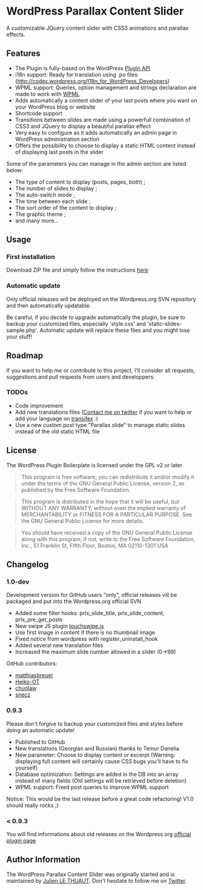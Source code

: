 # WordPress Parallax Content Slider

A customizable JQuery content slider with CSS3 animations and parallax effects.

## Features

* The Plugin is fully-based on the WordPress [Plugin API](http://codex.wordpress.org/Plugin_API)
* i18n support: Ready for translation using .po files (http://codex.wordpress.org/I18n_for_WordPress_Developers)
* WPML support: Queries, option management and strings declaration are made to work with [WPML](http://wpml.org/documentation/theme-compatibility/go-global-program/)
* Adds automatically a content slider of your last posts where you want on your WordPress blog or website
* Shortcode support
* Transitions between slides are made using a powerfull combination of CSS3 and JQuery to display a beautiful parallax effect
* Very easy to configure as it adds automatically an admin page in WordPress administration section
* Offers the possibility to choose to display a static HTML content instead of displaying last posts in the slider

Some of the parameters you can manage in the admin section are listed below:
* The type of content to display (posts, pages, both) ;
* The number of slides to display ;
* The auto-switch mode ;
* The time between each slide ;
* The sort order of the content to display ;
* The graphic theme ;
* and many more...

## Usage

### First installation

Download ZIP file and simply follow the instructions [here](http://wordpress.org/extend/plugins/wp-parallax-content-slider/installation/)

### Automatic update

Only official releases will be deployed on the Wordpress.org SVN repository and then automatically updatable.

Be careful, if you decide to upgrade automatically the plugin, be sure to backup your customized files, especially 'style.css' and 'static-slides-sample.php'. Automatic update will replace these files and you might lose your stuff!

## Roadmap

If you want to help me or contribute to this project, I'll consider all requests, suggestions and pull requests from users and developpers.

### TODOs

* Code improvement
* Add new translations files ([Contact me on twitter](http://twitter.com/JulienLeThuaut/) if you want to help or add your language on [transifex](https://github.com/jlethuau/wp-parallax-content-slider/wiki/Translations) :)
* Use a new custom post type "Parallax slide" to manage static slides instead of the old static HTML file 

## License

The WordPress Plugin Boilerplate is licensed under the GPL v2 or later.

> This program is free software; you can redistribute it and/or modify
it under the terms of the GNU General Public License, version 2, as 
published by the Free Software Foundation.

> This program is distributed in the hope that it will be useful,
but WITHOUT ANY WARRANTY; without even the implied warranty of
MERCHANTABILITY or FITNESS FOR A PARTICULAR PURPOSE.  See the
GNU General Public License for more details.

> You should have received a copy of the GNU General Public License
along with this program; if not, write to the Free Software
Foundation, Inc., 51 Franklin St, Fifth Floor, Boston, MA  02110-1301  USA

## Changelog

### 1.0-dev

Development version for GitHub users "only", official releases vill be packaged and put into the Wordpress.org official SVN 

* Added some filter hooks: prlx_slide_title, prlx_slide_content, prlx_pre_get_posts
* New swipe JS plugin [touchswipe.js](http://labs.skinkers.com/touchSwipe/)
* Use first image in content if there is no thumbnail image
* Fixed notice from wordpress with register_uninstall_hook
* Added several new translation files
* Increased the maximum slide number allowed in a slider (0->99)

GitHub contributors: 

 * [matthiasbreuer](https://github.com/matthiasbreuer)
 * [Heiko-OT](https://github.com/Heiko-OT)
 * [chunlaw](https://github.com/chunlaw)
 * [snecz](https://github.com/snecz)

### 0.9.3 

Please don't forgive to backup your customized files and styles before doing an automatic update!

* Published to GitHub
* New translations (Georgian and Russian) thanks to Temur Danelia
* New parameter: Choose to display content or excerpt (Warning: displaying full content will certainly cause CSS bugs you'll have to fix yourself)
* Database optimization: Settings are added in the DB into an array instead of many fields (Old settings will be retrieved before deletion)
* WPML support: Fixed post queries to improve WPML support

Notice: This would be the last release before a great code refactoring! V1.0 should really rocks ;)

### < 0.9.3 

You will find informations about old releases on the Wordpress.org [official plugin page](http://wordpress.org/extend/plugins/wp-parallax-content-slider/changelog/)

## Author Information

The WordPress Parallax Content Slider was originally started and is maintained by [Julien LE THUAUT](http://jltweb.info/). Don't hesitate to follow me on [Twitter](http://twitter.com/JulienLeThuaut/).

